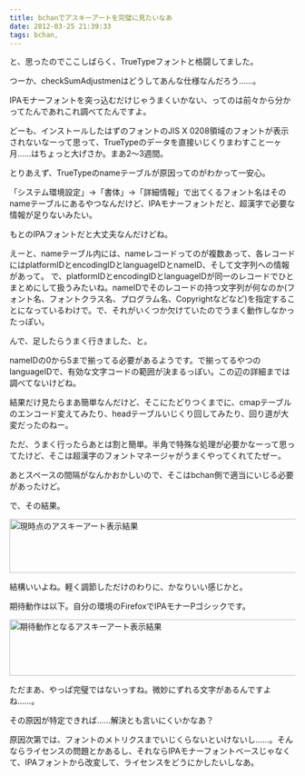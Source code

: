 ```yaml
---
title: bchanでアスキーアートを完璧に見たいなあ
date: 2012-03-25 21:39:33
tags: bchan, 
---
```

と、思ったのでここしばらく、TrueTypeフォントと格闘してました。

つーか、checkSumAdjustmenはどうしてあんな仕様なんだろう……。

IPAモナーフォントを突っ込むだけじゃうまくいかない、ってのは前々から分かってたんであれこれ調べてたんですよ。

どーも、インストールしたはずのフォントのJIS X 0208領域のフォントが表示されないなーって思って、TrueTypeのデータを直接いじくりまわすこと一ヶ月……はちょっと大げさか。まあ2～3週間。

とりあえず、TrueTypeのnameテーブルが原因ってのがわかって一安心。

「システム環境設定」→「書体」→「詳細情報」で出てくるフォント名はそのnameテーブルにあるやつなんだけど、IPAモナーフォントだと、超漢字で必要な情報が足りないみたい。

もとのIPAフォントだと大丈夫なんだけどね。

えーと、nameテーブル内には、nameレコードってのが複数あって、各レコードにはplatformIDとencodingIDとlanguageIDとnameID、そして文字列への情報があって。
で、platformIDとencodingIDとlanguageIDが同一のレコードでひとまとめにして扱うみたいね。nameIDでそのレコードの持つ文字列が何なのか(フォント名、フォントクラス名、プログラム名、Copyrightなどなど)を指定することになっているわけで。で、それがいくつか欠けていたのでうまく動作しなかったっぽい。

んで、足したらうまく行きました、と。

nameIDの0から5まで揃ってる必要があるようです。で揃ってるやつのlanguageIDで、有効な文字コードの範囲が決まるっぽい。この辺の詳細までは調べてないけどね。

結果だけ見たらまあ簡単なんだけど、そこにたどりつくまでに、cmapテーブルのエンコード変えてみたり、headテーブルいじくり回してみたり、回り道が大変だったのねー。

ただ、うまく行ったらあとは割と簡単。半角で特殊な処理が必要かなーって思ってたけど、そこは超漢字のフォントマネージャがうまくやってくれてたぜー。

あとスペースの間隔がなんかおかしいので、そこはbchan側で適当にいじる必要があったけど。

で、その結果。

<a href="/2012/03/25/bchan/aa_bchan_240325.png"><img src="/2012/03/25/bchan/aa_bchan_240325.png" alt="現時点のアスキーアート表示結果" width="543" height="95" class="alignnone size-full wp-image-80" /></a>

結構いいよね。軽く調節しただけのわりに、かなりいい感じかと。

期待動作は以下。自分の環境のFirefoxでIPAモナーPゴシックです。

<a href="/2012/03/25/bchan/aa_expected_240325.png"><img src="/2012/03/25/bchan/aa_expected_240325.png" alt="期待動作となるアスキーアート表示結果" width="550" height="99" class="alignnone size-full wp-image-79" /></a>

ただまあ、やっぱ完璧ではないっすね。微妙にずれる文字があるんですよね……。

その原因が特定できれば……解決とも言いにくいかなあ？

原因次第では、フォントのメトリクスまでいじくらないといけないし……。そんならライセンスの問題とかあるし、それならIPAモナーフォントベースじゃなくて、IPAフォントから改変して、ライセンスをどうにかしたいしなあ。
